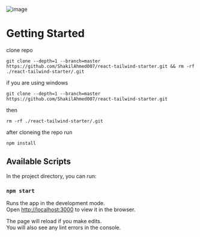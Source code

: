 ![image](https://user-images.githubusercontent.com/51516043/133356084-3706d9cd-5084-42ba-9dbf-6434e22ecb5f.png)
# Getting Started
clone repo

`git clone --depth=1 --branch=master https://github.com/ShakilAhmed007/react-tailwind-starter.git && rm -rf ./react-tailwind-starter/.git`

if you are using windows

`git clone --depth=1 --branch=master https://github.com/ShakilAhmed007/react-tailwind-starter.git`

then

`rm -rf ./react-tailwind-starter/.git`

after cloneing the repo run

`npm install`




## Available Scripts

In the project directory, you can run:

### `npm start`

Runs the app in the development mode.\
Open [http://localhost:3000](http://localhost:3000) to view it in the browser.

The page will reload if you make edits.\
You will also see any lint errors in the console.
